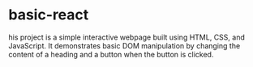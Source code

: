 # basic-react
his project is a simple interactive webpage built using HTML, CSS, and JavaScript. It demonstrates basic DOM manipulation by changing the content of a heading and a button when the button is clicked.
